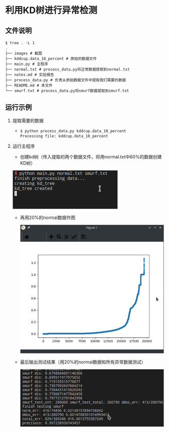 # 利用KD树进行异常检测

## 文件说明

```shell
$ tree . -L 1
.
├── images # 截图
├── kddcup.data_10_percent # 原始的数据文件
├── main.py # 主程序
├── normal.txt # process_data.py将正常数据提取到normal.txt
├── notes.md # 实验报告
├── process_data.py # 负责从原始数据文件中提取我们需要的数据
├── README.md # 本文件
└── smurf.txt # process_data.py将smurf数据提取到smurf.txt
```

## 运行示例

1. 提取需要的数据

   * ```shell
     $ python process_data.py kddcup.data_10_percent
     Processing file: kddcup.data_10_percent
     ```

2. 运行主程序

   * 创建kd树（传入提取的两个数据文件，将用normal.txt中60%的数据创建KD树）

   ![kd_tree created](images/kd_tree_created.png)

   * 再用20%的normal数据作图

     ![pre_test](images/pre_test.png)

   * 最后输出测试结果（用20%的normal数据和所有异常数据测试）

     ![result](images/result.png)

